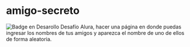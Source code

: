 # amigo-secreto
 ![Badge en Desarollo](https://img.shields.io/badge/ejercicio-ITSZ-red)
Desafío Alura, hacer una página en donde puedas ingresar los nombres de tus amigos y aparezca el nombre de uno de ellos de forma aleatoria.
